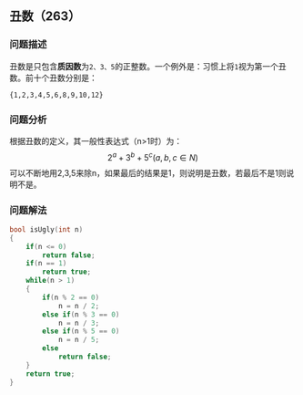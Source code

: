 ## 丑数（263）

### 问题描述

丑数是只包含**质因数**为`2、3、5`的正整数。一个例外是：习惯上将`1`视为第一个丑数。前十个丑数分别是：

`{1,2,3,4,5,6,8,9,10,12}`



### 问题分析

根据丑数的定义，其一般性表达式（n>1时）为：
$$
2^a + 3^b + 5^c(a,b,c\in N)
$$
可以不断地用2,3,5来除n，如果最后的结果是1，则说明是丑数，若最后不是1则说明不是。



### 问题解法

```c++
bool isUgly(int n)
{
    if(n <= 0)
        return false;
    if(n == 1)
        return true;
    while(n > 1)
    {
        if(n % 2 == 0)
            n = n / 2;
        else if(n % 3 == 0)
            n = n / 3;
        else if(n % 5 == 0)
            n = n / 5;
        else
            return false;
    }
    return true;
}
```

